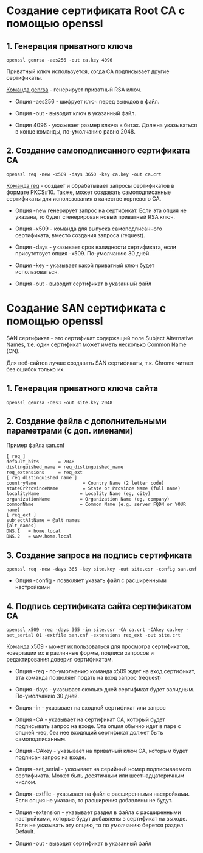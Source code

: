 # Создание сертификата Root CA с помощью openssl

## 1. Генерация приватного ключа
```
openssl genrsa -aes256 -out ca.key 4096
```
Приватный ключ используется, когда CA подписывает другие сертификаты.

[Команда genrsa](https://www.openssl.org/docs/manmaster/man1/genrsa.html) - генерирует приватный RSA ключ.

- Опция -aes256 - шифрует ключ перед выводов в файл.

- Опция -out - выводит ключ в указанный файл.

- Опция 4096 - указывает размер ключа в битах. Должна указываться в конце команды, по-умолчанию равно 2048.

## 2. Создание самоподписанного сертификата CA
```
openssl req -new -x509 -days 3650 -key ca.key -out ca.crt
```

[Команда req](https://www.openssl.org/docs/manmaster/man1/req.html) - создает и обрабатывает запросы сертификатов в формате PKCS#10. Также, может создавать самоподписанные сертификаты для использования в качестве корневого CA.

- Опция -new генерирует запрос на сертификат. Если эта опция не указана, то будет сгенерирован новый приватный RSA ключ.

- Опция -x509 - команда для выпуска самоподписанного сертификата, вместо создания запроса (request). 

- Опция -days - указывает срок валидности сертификата, если присутствует опция -x509. По-умолчанию 30 дней.

- Опция -key - указывает какой приватный ключ будет использоваться.

- Опция -out - выводит сертификат в указанный файл

# Создание SAN сертификата с помощью openssl

SAN сертификат - это сертификат содержащий поле Subject Alternative Names, т.е. один сертификат может иметь несколько Common Name (CN).

Для веб-сайтов лучше создавать SAN сертификаты, т.к. Chrome читает без ошибок только их.

## 1. Генерация приватного ключа сайта
```
openssl genrsa -des3 -out site.key 2048
```

## 2. Создание файла с дополнительными параметрами (с доп. именами)

Пример файла san.cnf
```
[ req ]
default_bits       = 2048
distinguished_name = req_distinguished_name
req_extensions     = req_ext
[ req_distinguished_name ]
countryName                 = Country Name (2 letter code)
stateOrProvinceName         = State or Province Name (full name)
localityName               = Locality Name (eg, city)
organizationName           = Organization Name (eg, company)
commonName                 = Common Name (e.g. server FQDN or YOUR name)
[ req_ext ]
subjectAltName = @alt_names
[alt_names]
DNS.1   = home.local
DNS.2   = www.home.local
```
## 3. Создание запроса на подпись сертификата
```
openssl req -new -days 365 -key site.key -out site.csr -config san.cnf
```

- Опция -config - позволяет указать файл с расширенными настройками

## 4. Подпись сертификата сайта сертификатом CA
```
openssl x509 -req -days 365 -in site.csr -CA ca.crt -CAkey ca.key -set_serial 01 -extfile san.cnf -extensions req_ext -out site.crt
```

[Команда x509](https://www.openssl.org/docs/manmaster/man1/x509.html) - может использоваться для просмотра сертификатов, ковертации их в различные формы, подписи запросов и редактирования доверия сертификатам.

- Опция -req - по-умолчанию команда x509 ждет на вход сертификат, эта команда позволяет подать на вход запрос (request)

- Опция -days - указывает сколько дней сертификат будет валидным. По-умолчанию 30 дней.

- Опция -in - указывает на входной сертификат или запрос

- Опция -CA - указывает на сертификат CA, который будет подписывать запрос на входе. Эта опция обычно идет в паре с опцией -req, без нее входящий сертификат должет быть самоподписанным.

- Опция -CAkey - указывает на приватный ключ CA, которым будет подписан запрос на входе.

- Опция -set_serial - указывает на серийный номер подписываемого сертификата. Может быть десятичным или шестнадцатеричным числом.

- Опция -extfile - указывает на файл с расширенными настройками. Если опция не указана, то расширения добавлены не будут.

- Опция -extension - указывает раздел в файла с расширенными настройками, которые будут добавлены в сертификат на выходе. Если не указывать эту опцию, то по умолчанию берется раздел Default.

- Опция -out - выводит сертификат в указанный файл